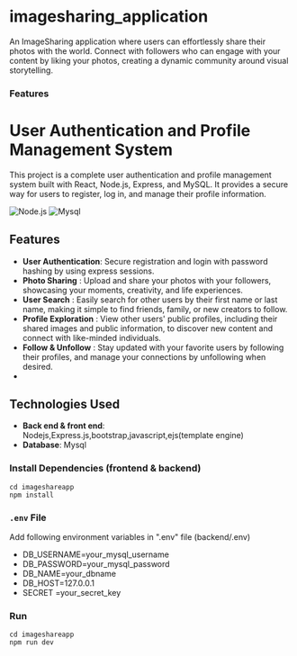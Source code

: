 # imagesharing_application
An ImageSharing application where users can effortlessly share their photos with the world. Connect with followers who can engage with your content by liking your photos, creating a dynamic community around visual storytelling.

### Features

# User Authentication and Profile Management System
This project is a complete user authentication and profile management system built with React, Node.js, Express, and MySQL. It provides a secure way for users to register, log in, and manage their profile information.


![Node.js](https://img.shields.io/badge/Nodejs.js-v20.16.0-green.svg)
![Mysql](https://img.shields.io/badge/Mysql-v8.0.39-green.svg)

## Features
- **User Authentication**: Secure registration and login with password hashing by using express sessions.
- **Photo Sharing** : Upload and share your photos with your followers, showcasing your moments, creativity, and life experiences.
- **User Search** : Easily search for other users by their first name or last name, making it simple to find friends, family, or new creators to follow.
- **Profile Exploration** : View other users' public profiles, including their shared images and public information, to discover new content and connect with like-minded individuals.
- **Follow & Unfollow** : Stay updated with your favorite users by following their profiles, and manage your connections by unfollowing when desired.
- 
## Technologies Used
-  **Back end & front end**: Nodejs,Express.js,bootstrap,javascript,ejs(template engine)
-  **Database**: Mysql


### Install Dependencies (frontend & backend)

```
cd imageshareapp
npm install

```

### `.env` File

  Add following environment variables in ".env" file (backend/.env)

- DB_USERNAME=your_mysql_username
- DB_PASSWORD=your_mysql_password
- DB_NAME=your_dbname
- DB_HOST=127.0.0.1
- SECRET =your_secret_key



### Run

```
cd imageshareapp
npm run dev

```

